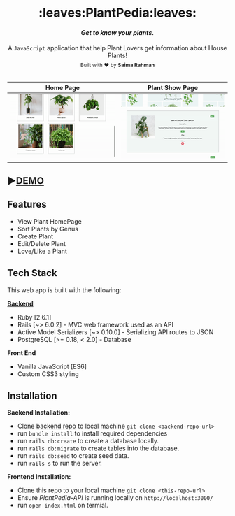 <h1 align="center">:leaves:PlantPedia:leaves:</h1>
<em><h4 align="center"> Get to know your plants. </h4></em>

<div align="center">
  A <code>JavaScript</code> application that help Plant Lovers get information about House Plants!
</div>

<div align="center">
  <sub>Built with ♥ by
    <b>Saima Rahman</b>
  </sub>
</div>

<br/>


Home Page          |  Plant Show Page
:-------------------------:|:-------------------------:
![](plant1.gif)  |  ![](p2.gif)

## :arrow_forward:[DEMO](https://youtu.be/X1Zy_irr0hE)

## Features 
- View Plant HomePage
- Sort Plants by Genus
- Create Plant 
- Edit/Delete Plant 
- Love/Like a Plant

## Tech Stack
This web app is built with the following:

**[Backend](https://github.com/saimaar/PlantPedia-API)**
- Ruby [2.6.1]
- Rails [~> 6.0.2] - MVC web framework used as an API
- Active Model Serializers [~> 0.10.0] - Serializing API routes to JSON
- PostgreSQL [>= 0.18, < 2.0] - Database

**Front End**
- Vanilla JavaScript [ES6]
- Custom CSS3 styling 

## Installation

**Backend Installation:**

- Clone [backend repo](https://github.com/saimaar/PlantPedia-API) to local machine `git clone <backend-repo-url>`
- run `bundle install` to install required dependencies
- run `rails db:create` to create a database locally.
- run `rails db:migrate` to create tables into the database.
- run `rails db:seed` to create seed data.
- run `rails s` to run the server. 

**Frontend Installation:** 

- Clone this repo to your local machine `git clone <this-repo-url>`
- Ensure *PlantPedia-API* is running locally on `http://localhost:3000/`
- run `open index.html` on termial.

